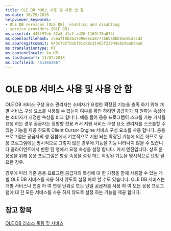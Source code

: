 ```yaml
---
title: OLE DB 서비스 사용 및 사용 안 함
ms.date: 10/29/2018
helpviewer_keywords:
- OLE DB services [OLE DB], enabling and disabling
- service providers [OLE DB]
ms.assetid: 445f97eb-32a8-41c2-ad26-1169f78a074f
ms.openlocfilehash: c5eaff8b3b37096eeca8777b6ba8bb91e01d7cd2
ms.sourcegitcommit: 943c792fdabf01c98c31465f23949a829eab9aad
ms.translationtype: MT
ms.contentlocale: ko-KR
ms.lasthandoff: 11/07/2018
ms.locfileid: "51265206"
---
```

# <a name="enabling-and-disabling-ole-db-services"></a>OLE DB 서비스 사용 및 사용 안 함

OLE DB 서비스 구성 요소 관리자는 소비자가 요청한 확장된 기능을 충족 하기 위해 개별 서비스 구성 요소를 사용할 수 있는지 여부를 확인 하려면 공급자가 지 원하는 속성에는 소비자가 지정한 속성을 비교 합니다. 예를 들어 응용 프로그램이 스크롤 가능 커서를 요청 하는 경우 공급자는 정방향 전용 커서 지원 서비스 구성 요소 관리자를 스크롤할 수 있는 기능을 제공 하도록 Client Cursor Engine 서비스 구성 요소를 사용 합니다. 응용 프로그램은 공급자의 행 집합에서 기본적으로 지원 되는 확장된 기능에 의존 하므로 응용 프로그램에는 명시적으로 그렇지 않은 경우에 기능을 기능 나타나지 않을 수 있습니다 클라이언트에서 반환 된 행에서 요청 속성을 설정 합니다. 커서 엔진입니다. 상호 운용성을 위해 응용 프로그램은 항상 속성을 설정 하는 확장된 기능을 명시적으로 요청 필요한 경우.

경우에 따라 기존 응용 프로그램 공급자의 특성에 대 한 가정을 함께 사용할 수 있는 개별 OLE DB 서비스를 사용 하지 않도록 설정 해야 할 수도 있습니다. OLE DB 서비스는 개별 서비스나 연결 하 여 연결 단위로 또는 단일 공급자를 사용 하 여 모든 응용 프로그램에 대 한 모든 서비스를 사용 하지 않도록 설정 하는 기능을 제공 합니다.

## <a name="see-also"></a>참고 항목

[OLE DB 리소스 풀링 및 서비스](../../data/oledb/ole-db-resource-pooling-and-services.md)